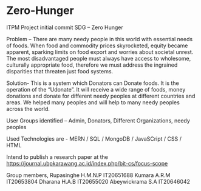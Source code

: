 # Zero-Hunger
ITPM Project initial commit
SDG – Zero Hunger


Problem – There are many needy people in this world with essential needs of foods.  When food and commodity 
prices skyrocketed, equity became apparent, sparking limits on food export and worries about societal unrest. 
The most disadvantaged people must always have access to wholesome, culturally appropriate food, therefore 
we must address the ingrained disparities that threaten just food systems.


Solution- This is a system which Donators can Donate foods. It is the operation of the “Udonate”. 
It will receive a wide range of foods, money donations and donate for different needy peoples at different countries and areas. 
We helped many peoples and will help to many needy peoples across the world.

User Groups identified – Admin, Donators, Different Organizations, needy peoples

Used Technologies are - MERN / SQL / MongoDB / JavaSCript / CSS / HTML

Intend to publish a research paper at the https://journal.ubpkarawang.ac.id/index.php/bit-cs/focus-scope

Group members,
Rupasinghe H.M.N.P	IT20651688
Kumara A.R.M	IT20653804
Dharana H.A.B	IT20655020
Abeywickrama S.A	IT20646042
